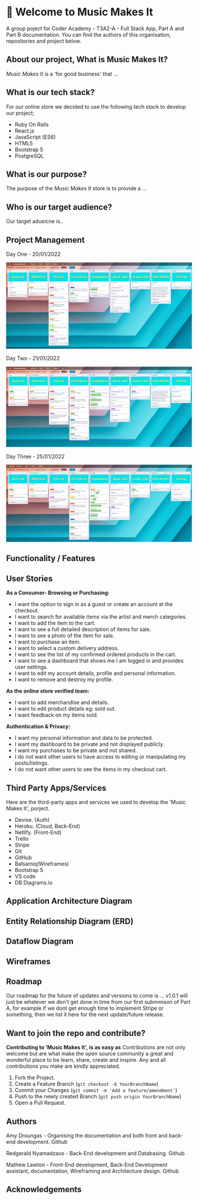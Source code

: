 # :musical_note: Welcome to Music Makes It

A group poject for Coder Academy - T3A2-A - Full Stack App, Part A and Part B documentation.
You can find the authors of this organisation, repositories and project below.

## About our project, What is Music Makes It?

*Music Makes It* is a 'for good business' that ...

## What is our tech stack?

For our online store we decided to use the following tech stack to develop our project;

- Ruby On Rails
- React.js
- JavaScript (ES6)
- HTML5
- Bootstrap 5
- PostgreSQL

## What is our purpose?

The purpose of the *Music Makes It* store is to provide a ...

## Who is our target audience?

Our target adueicne is..

## Project Management

Day One - 20/01/2022

![Screen shot of our Trello board day 1](Resources/Trello-day1.png "Screen shot of our Trello board day 1")

Day Two - 21/01/2022

![Screen shot of our Trello board day 2](Resources/Trello-day2.png "Screen shot of our Trello board day 2")

Day Three - 25/01/2022

![Screen shot of our Trello board day 3](Resources/Trello-day3.png "Screen shot of our Trello board day 3")

## Functionality / Features

## User Stories

**As a Consumer- Browsing or Purchasing:**

- I want the option to sign in as a guest or create an account at the checkout.
- I want to search for available items via the artist and merch categories.
- I want to add the item to the cart.
- I want to see a full detailed description of items for sale.
- I want to see a photo of the item for sale.
- I want to purchase an item.
- I want to select a custom delivery address.
- I want to see the list of my confirmed ordered products in the cart.
- I want to see a dashboard that shows me I am logged in and provides user settings.
- I want to edit my account details, profile and personal information.
- I want to remove and destroy my profile.

**As the online store verified team:**

- I want to add merchandise and details.
- I want to edit product details eg: sold out.
- I want feedback on my items sold.

**Authentication & Privacy:**

- I want my personal information and data to be protected.
- I want my dashboard to be private and not displayed publicly.
- I want my purchases to be private and not shared.
- I do not want other users to have access to editing or manipulating my posts/listings.
- I do not want other users to see the items in my checkout cart.

## Third Party Apps/Services

Here are the third-party apps and services we used to develop the 'Music Makes It', porject.

- Devise. (Auth)
- Heroku. (Cloud, Back-End)
- Netlify. (Front-End)
- Trello
- Stripe
- Git
- GitHub
- Balsamiq(Wireframes)
- Bootstrap 5
- VS code
- DB Diagrams.io

## Application Architecture Diagram

## Entity Relationship Diagram (ERD)

## Dataflow Diagram

## Wireframes

## Roadmap

Our roadmap for the future of updates and versions to come is ...
v1.0.1 will just be whatever we don't get done in time from our first submmison of Part A, for example if we dont get enough time to implement Stripe or something, then we list it here for the next update/future release.

## Want to join the repo and contribute?

**Contributing to 'Music Makes It', is as easy as**
Contributions are not only welcome but are what make the open source community a great and wonderful place to be learn, share, create and inspire. Any and all contributions you make are kindly appreciated.

1. Fork the Project.
2. Create a Feature Branch (`git checkout -b YourBranchName`)
3. Commit your Changes (`git commit -m 'Add a feature/amendment'`)
4. Push to the newly created Branch (`git push origin YourBranchName`)
5. Open a Pull Request.

## Authors

Amy Droungas - Organising the documentation and both front and back-end development. Github

Redgerald Nyamadzavo - Back-End development and Databasing. Github

Mathew Lawton - Front-End development, Back-End Development assistant, documentation, Wireframing and Architecture design. Github

## Acknowledgements
